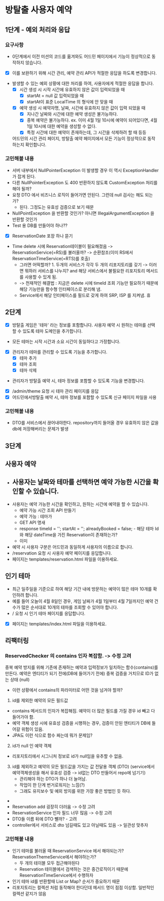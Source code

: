 # 방탈출 사용자 예약

## 1단계 - 예외 처리와 응답

### 요구사항

- 0단계에서 이전 미션의 코드를 옮겨와도 어드민 페이지에서 기능이 정상적으로 동작하지 않습니다.
- [x] 이를 보완하기 위해 시간 관리, 예약 관리 API가 적절한 응답을 하도록 변경합니다.
- 발생할 수 있는 예외 상황에 대한 처리를 하여, 사용자에게 적절한 응답을 합니다.
    - [x] 시간 생성 시 시작 시간에 유효하지 않은 값이 입력되었을 때
        - [x] startAt = null 값 입력되었을 때
        - [x] startAt이 표준 LocalTime 의 형식에 안 맞을 때
    - [x] 예약 생성 시 예약자명, 날짜, 시간에 유효하지 않은 값이 입력 되었을 때
        - [x] 지나간 날짜와 시간에 대한 예약 생성은 불가능하다.
        - [x] 중복 예약은 불가능하다. ex. 이미 4월 1일 10시에 예약이 되어있다면, 4월 1일 10시에 대한 예약을 생성할 수 없다.
        - [x] 특정 시간에 대한 예약이 존재하는데, 그 시간을 삭제하려 할 때
          등등

  어드민의 시간 관리 페이지, 방탈출 예약 페이지에서 모든 기능이 정상적으로 동작하는지 확인합니다.

### 고민해볼 내용

- 서버 내부에서 NullPointerException 이 발생할 경우 이 역시 ExceptionHandler 가 잡게 된다.
- 다른 NullPointerException 도 400 반환하지 않도록 CustomException 처리를 해야 될까?
- 요청 DTO 에서 비즈니스 로직이 들어가면 안된다. 그런데 null 검사는 해도 되는가?
    - 된다. 그정도는 유효성 검증으로 보기 때문
- NullPointException 을 반환할 것인가? 아니면 IllegalArgumentException 을 반환할 것인가
- Test 용 DB를 만들어야 하나??
- [x] ReservationDate 포장 하나 뜯기
- Time delete 시에 Reservation테이블이 필요해졌음 -> ReservationService(=RS)를 불러올까? -> 순환참조(이미 RS에서 ReservationTimeService(=RTS)를
  호출)
    - 그러면 어떡할까? 1. 두개의 서비스가 각각 두 개의 리포지토리를 갖기 -> 이러면 뭐하러 서비스를 나누지? and 해당 서비스에서 불필요한 리포지토리 메서드를 사용할 수 있게 됨.
    - -> 천재적인 해결법 : 지금은 delete 시에 timeId 조회 기능만 필요하기 때문에 해당 기능만을 함수형 인터페이스로 분리해 냄.
    - Service에서 해당 인터페이스를 필드로 갖게 하여 SRP, ISP 를 지켜냄. 휴

## 2단계

- [x] 방탈출 게임은 '테마' 라는 정보를 포함합니다. 사용자 예약 시 원하는 테마를 선택할 수 있도록 테마 도메인을 추가합니다.
- 모든 테마는 시작 시간과 소요 시간이 동일하다고 가정합니다.
- [x] 관리자가 테마를 관리할 수 있도록 기능을 추가합니다.
    - [x] 테마 추가
    - [x] 테마 조회
    - [x] 테마 삭제
- 관리자가 방탈출 예약 시, 테마 정보를 포함할 수 있도록 기능을 변경합니다.
- [x] /admin/theme 요청 시 테마 관리 페이지를 응답
- [x] 어드민에서방탈출 예약 시, 테마 정보를 포함할 수 있도록 신규 페이지 파일을 사용

### 고민해볼 내용

- DTO를 서비스에서 끊어내야한다. repository까지 들어올 경우 유효하지 않은 값을 db에 저장해버리는 문제가 발생

## 3단계

## 사용자 예약

- 사용자는 날짜와 테마를 선택하면 예약 가능한 시간을 확인할 수 있습니다.
  - 
- 사용자는 예약 가능한 시간을 확인하고, 원하는 시간에 예약을 할 수 있습니다.
    - 예약 가능 시간 조회 API 만들기
    - 예약 가능 : 테마가
    - GET API 명새
    - response
      timeId = '';
      startAt = '';
      alreadyBooked = false; - 해당 테마 Id와 해당 dateTime을 가진 Reservation이 존재하는가?
    - 이미
- 예약 시 사용자 구분은 어드민과 동일하게 사용자의 이름으로 합니다.
- /reservation 요청 시 사용자 예약 페이지를 응답합니다.
- 페이지는 templates/reservation.html 파일을 이용하세요.

## 인기 테마

- 최근 일주일을 기준으로 하여 해당 기간 내에 방문하는 예약이 많은 테마 10개를 확인하려 합니다.
- 예를 들어 오늘이 4월 8일인 경우, 게임 날짜가 4월 1일부터 4월 7일까지인 예약 건수가 많은 순서대로 10개의 테마를 조회할 수 있어야 합니다.
- / 요청 시 인기 테마 페이지를 응답합니다.
- [x] 페이지는 templates/index.html 파일을 이용하세요.

## 리팩터링

### ReservedChecker 의 contains 인자 복잡함. -> 수정 고려

중복 예약 방지를 위해 기존에 존재하는 예약과 입력정보가 일치하는 함수(contains)를 만든다.
예약은 엔티티가 되기 전에(DB에 들어가기 전에) 중복 검증을 거치므로 ID가 없는 상태 (null)

- 이런 상황에서 contains의 파라미터로 어떤 것을 넘겨야 할까?

1. id를 제외한 예약의 모든 필드값

- contains 메서드의 인자가 복잡해짐. 예약이 더 많은 필드를 가질 경우 id 빼고 다 들어가야 함.
- 예약 객체 생성 시에 유효성 검증을 시행하는 경우, 검증이 안된 엔티티가 DB에 들어갈 위험이 있음.
- JPA도 이런 식으로 함수 짜는데 뭐가 문제임?

2. id가 null 인 예약 객체

- 리포지토리에서 시그니처 정보로 id가 null임을 유추할 수 없음.

3. id를 제외하고 예약의 모든 필드값을 가지는 값 전달용 객체 (DTO)
   (service에서 예약객체생성을 해서 유효성 검증 -> id없는 DTO 만들어서 repo에 넘기기)
    - 관리해야 하는 DTO가 하나 더 늘어남.
    - 작업이 한 단계 번거로워지는 느낌(?)
    - 그래도 유지보수 및 예외 방지를 위한 가장 좋은 방법인 듯 하다.

-
- Reservation add 굉장히 더러움 -> 수정 고려
- ReservationService 인자 필드 너무 많음 -> 수정 고려
- DTO들 이름 뒤에 DTO 뺄까? - 고려
- controller에서 서비스로 dto 넘길때도 있고 아닐때도 있음 -> 일관성 맞추자

### 고민해볼 내용

- 인기 테마를 불러올 때 ReservationService 에서 해야되는가? ReservationThemeService에서 해야하는가?
    - 두 개의 테이블 모두 접근해야된다
    - Reservation 테이블에서 검색하는 것은 중간로직이기 때문에 ReservationTimeService에서 수행하자
- 인기 테마 id를 반환할때 List or Map? 순서가 중요하기 때문
- 리포지토리는 컬렉션 처럼 동작해야 한다던데 메서드 명이 점점 이상함. 일반적인 컬렉션 같지가 않음 

